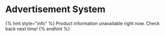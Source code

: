 # Advertisement System

{% hint style="info" %}
Product information unavailable right now. Check back next time!
{% endhint %}

